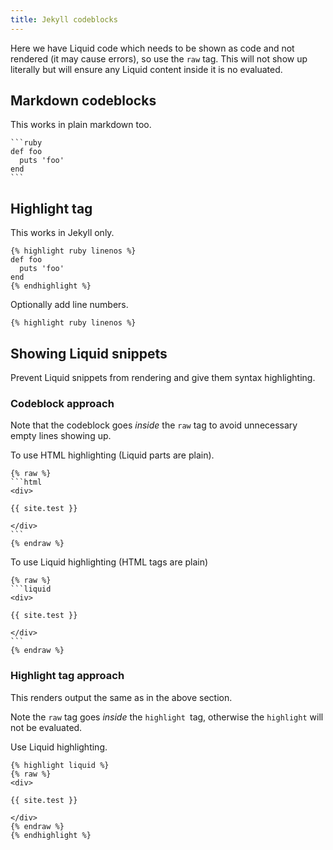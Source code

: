 ```yaml
---
title: Jekyll codeblocks
---
```


Here we have Liquid code which needs to be shown as code and not rendered (it may cause errors), so use the `raw` tag. This will not show up literally but will ensure any Liquid content inside it is no evaluated.

## Markdown codeblocks

This works in plain markdown too.

	```ruby
	def foo
	  puts 'foo'
	end
	```


## Highlight tag

This works in Jekyll only.


	{% highlight ruby linenos %}
	def foo
	  puts 'foo'
	end
	{% endhighlight %}


Optionally add line numbers.


	{% highlight ruby linenos %}


## Showing Liquid snippets

Prevent Liquid snippets from rendering and give them syntax highlighting.


### Codeblock approach

Note that the codeblock goes _inside_ the `raw` tag to avoid unnecessary empty lines showing up.

To use HTML highlighting (Liquid parts are plain).

	{% raw %}
	```html
	<div>

	{{ site.test }}

	</div>
	```
	{% endraw %}


To use Liquid highlighting (HTML tags are plain)

	{% raw %}
	```liquid
	<div>

	{{ site.test }}

	</div>
	```
	{% endraw %}


### Highlight tag approach

This renders output the same as in the above section.

Note the `raw` tag goes _inside_ the `highlight `tag, otherwise the `highlight` will not be evaluated.

Use Liquid highlighting.

	{% highlight liquid %}
	{% raw %}
	<div>

	{{ site.test }}

	</div>
	{% endraw %}
	{% endhighlight %}
